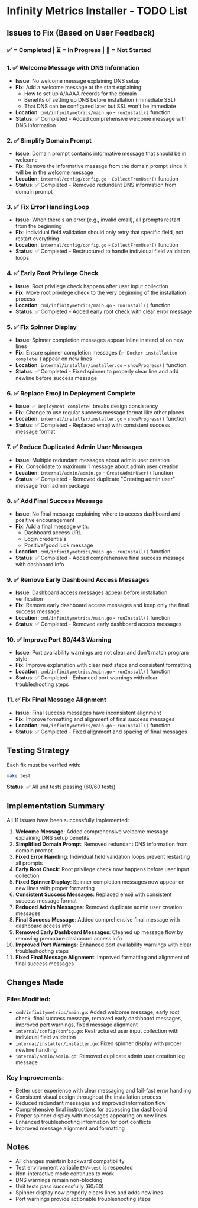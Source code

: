 # Infinity Metrics Installer - TODO List

## Issues to Fix (Based on User Feedback)

### ✅ = Completed | ⏳ = In Progress | 🔲 = Not Started

### 1. ✅ Welcome Message with DNS Information

- **Issue**: No welcome message explaining DNS setup
- **Fix**: Add a welcome message at the start explaining:
  - How to set up A/AAAA records for the domain
  - Benefits of setting up DNS before installation (immediate SSL)
  - That DNS can be configured later but SSL won't be immediate
- **Location**: `cmd/infinitymetrics/main.go` - `runInstall()` function
- **Status**: ✅ Completed - Added comprehensive welcome message with DNS information

### 2. ✅ Simplify Domain Prompt

- **Issue**: Domain prompt contains informative message that should be in welcome
- **Fix**: Remove the informative message from the domain prompt since it will be in the welcome message
- **Location**: `internal/config/config.go` - `CollectFromUser()` function
- **Status**: ✅ Completed - Removed redundant DNS information from domain prompt

### 3. ✅ Fix Error Handling Loop

- **Issue**: When there's an error (e.g., invalid email), all prompts restart from the beginning
- **Fix**: Individual field validation should only retry that specific field, not restart everything
- **Location**: `internal/config/config.go` - `CollectFromUser()` function
- **Status**: ✅ Completed - Restructured to handle individual field validation loops

### 4. ✅ Early Root Privilege Check

- **Issue**: Root privilege check happens after user input collection
- **Fix**: Move root privilege check to the very beginning of the installation process
- **Location**: `cmd/infinitymetrics/main.go` - `runInstall()` function
- **Status**: ✅ Completed - Added early root check with clear error message

### 5. ✅ Fix Spinner Display

- **Issue**: Spinner completion messages appear inline instead of on new lines
- **Fix**: Ensure spinner completion messages (`✅ Docker installation complete!`) appear on new lines
- **Location**: `internal/installer/installer.go` - `showProgress()` function
- **Status**: ✅ Completed - Fixed spinner to properly clear line and add newline before success message

### 6. ✅ Replace Emoji in Deployment Complete

- **Issue**: `✅ Deployment complete!` breaks design consistency
- **Fix**: Change to use regular success message format like other places
- **Location**: `internal/installer/installer.go` - `showProgress()` function
- **Status**: ✅ Completed - Replaced emoji with consistent success message format

### 7. ✅ Reduce Duplicated Admin User Messages

- **Issue**: Multiple redundant messages about admin user creation
- **Fix**: Consolidate to maximum 1 message about admin user creation
- **Location**: `internal/admin/admin.go` - `CreateAdminUser()` function
- **Status**: ✅ Completed - Removed duplicate "Creating admin user" message from admin package

### 8. ✅ Add Final Success Message

- **Issue**: No final message explaining where to access dashboard and positive encouragement
- **Fix**: Add a final message with:
  - Dashboard access URL
  - Login credentials
  - Positive/good luck message
- **Location**: `cmd/infinitymetrics/main.go` - `runInstall()` function
- **Status**: ✅ Completed - Added comprehensive final success message with dashboard info

### 9. ✅ Remove Early Dashboard Access Messages

- **Issue**: Dashboard access messages appear before installation verification
- **Fix**: Remove early dashboard access messages and keep only the final success message
- **Location**: `cmd/infinitymetrics/main.go` - `runInstall()` function
- **Status**: ✅ Completed - Removed early dashboard access messages

### 10. ✅ Improve Port 80/443 Warning

- **Issue**: Port availability warnings are not clear and don't match program style
- **Fix**: Improve explanation with clear next steps and consistent formatting
- **Location**: `cmd/infinitymetrics/main.go` - `runInstall()` function
- **Status**: ✅ Completed - Enhanced port warnings with clear troubleshooting steps

### 11. ✅ Fix Final Message Alignment

- **Issue**: Final success messages have inconsistent alignment
- **Fix**: Improve formatting and alignment of final success messages
- **Location**: `cmd/infinitymetrics/main.go` - `runInstall()` function
- **Status**: ✅ Completed - Fixed alignment and spacing of final messages

## Testing Strategy

Each fix must be verified with:

```bash
make test
```

**Status**: ✅ All unit tests passing (60/60 tests)

## Implementation Summary

All 11 issues have been successfully implemented:

1. **Welcome Message**: Added comprehensive welcome message explaining DNS setup benefits
2. **Simplified Domain Prompt**: Removed redundant DNS information from domain prompt
3. **Fixed Error Handling**: Individual field validation loops prevent restarting all prompts
4. **Early Root Check**: Root privilege check now happens before user input collection
5. **Fixed Spinner Display**: Spinner completion messages now appear on new lines with proper formatting
6. **Consistent Success Messages**: Replaced emoji with consistent success message format
7. **Reduced Admin Messages**: Removed duplicate admin user creation messages
8. **Final Success Message**: Added comprehensive final message with dashboard access info
9. **Removed Early Dashboard Messages**: Cleaned up message flow by removing premature dashboard access info
10. **Improved Port Warnings**: Enhanced port availability warnings with clear troubleshooting steps
11. **Fixed Final Message Alignment**: Improved formatting and alignment of final success messages

## Changes Made

### Files Modified:

- `cmd/infinitymetrics/main.go`: Added welcome message, early root check, final success message, removed early dashboard messages, improved port warnings, fixed message alignment
- `internal/config/config.go`: Restructured user input collection with individual field validation
- `internal/installer/installer.go`: Fixed spinner display with proper newline handling
- `internal/admin/admin.go`: Removed duplicate admin user creation log message

### Key Improvements:

- Better user experience with clear messaging and fail-fast error handling
- Consistent visual design throughout the installation process
- Reduced redundant messages and improved information flow
- Comprehensive final instructions for accessing the dashboard
- Proper spinner display with messages appearing on new lines
- Enhanced troubleshooting information for port conflicts
- Improved message alignment and formatting

## Notes

- All changes maintain backward compatibility
- Test environment variable `ENV=test` is respected
- Non-interactive mode continues to work
- DNS warnings remain non-blocking
- Unit tests pass successfully (60/60)
- Spinner display now properly clears lines and adds newlines
- Port warnings provide actionable troubleshooting steps
